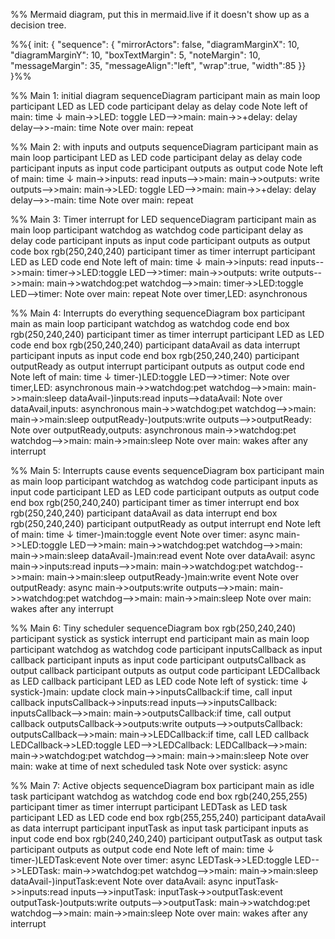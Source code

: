 %% Mermaid diagram, put this in mermaid.live if it doesn't show up as a decision tree.


%%{
  init: {
    "sequence": {
        "mirrorActors": false,
        "diagramMarginX": 10,
        "diagramMarginY": 10,
        "boxTextMargin": 5,
        "noteMargin": 10,
        "messageMargin": 35,
        "messageAlign":"left",
        "wrap":true,
        "width":85
    }}
}%%


%% Main 1: initial diagram
sequenceDiagram
    participant main as main loop
    participant LED as LED code 
    participant delay as delay code
    Note left of main: time ↓
    main->>LED: toggle
    LED-->>main: 
    main->>+delay: delay
    delay-->>-main: time
    Note over main: repeat

    
%% Main 2: with inputs and outputs
sequenceDiagram
    participant main as main loop
    participant LED as LED code
    participant delay as delay code
    participant inputs as input code
    participant outputs as output code
    Note left of main: time ↓
    main->>inputs: read
    inputs-->>main: 
    main->>outputs: write
    outputs-->>main: 
    main->>LED: toggle
    LED-->>main: 
    main->>+delay: delay
    delay-->>-main: time
    Note over main: repeat
    
%% Main 3: Timer interrupt for LED
sequenceDiagram
    participant main as main loop
    participant watchdog as watchdog code
    participant delay as delay code
    participant inputs as input code
    participant outputs as output code
    box rgb(250,240,240)
      participant timer as timer interrupt
      participant LED as LED code
    end
    Note left of main: time ↓
    main->>inputs: read
    inputs-->>main: 
    timer->>LED:toggle
    LED-->>timer: 
    main->>outputs: write
    outputs-->>main: 
    main->>watchdog:pet
    watchdog-->>main: 
    timer->>LED:toggle
    LED-->timer: 
    Note over main: repeat
    Note over timer,LED: asynchronous

%% Main 4: Interrupts do everything
sequenceDiagram
    box
    participant main as main loop
    participant watchdog as watchdog code
    end
    box rgb(250,240,240)
    participant timer as timer interrupt
    participant LED as LED code
    end
    box rgb(250,240,240)
    participant dataAvail as data interrupt
    participant inputs as input code
    end
    box rgb(250,240,240)
    participant outputReady as output interrupt
    participant outputs as output code
    end
    Note left of main: time ↓
    timer-)LED:toggle
    LED-->>timer: 
    Note over timer,LED: asynchronous
    main->>watchdog:pet
    watchdog-->>main: 
    main->>main:sleep
    dataAvail-)inputs:read
    inputs-->dataAvail: 
    Note over dataAvail,inputs: asynchronous
    main->>watchdog:pet
    watchdog-->>main: 
    main->>main:sleep
    outputReady-)outputs:write
    outputs-->>outputReady: 
    Note over outputReady,outputs: asynchronous
    main->>watchdog:pet
    watchdog-->>main: 
    main->>main:sleep
    Note over main: wakes after any interrupt


%% Main 5: Interrupts cause events
sequenceDiagram
    box
    participant main as main loop
    participant watchdog as watchdog code
    participant inputs as input code
    participant LED as LED code
    participant outputs as output code
    end
    box rgb(250,240,240)
    participant timer as timer interrupt
    end
    box rgb(250,240,240)
    participant dataAvail as data interrupt
    end
    box rgb(250,240,240)
    participant outputReady as output interrupt
    end
    Note left of main: time ↓
    timer-)main:toggle event
    Note over timer: async
    main->>LED:toggle
    LED-->>main: 
    main->>watchdog:pet
    watchdog-->>main: 
    main->>main:sleep
    dataAvail-)main:read event
    Note over dataAvail: async
    main->>inputs:read
    inputs-->>main: 
    main->>watchdog:pet
    watchdog-->>main: 
    main->>main:sleep
    outputReady-)main:write event
    Note over outputReady: async
    main->>outputs:write
    outputs-->>main: 
    main->>watchdog:pet
    watchdog-->>main: 
    main->>main:sleep
    Note over main: wakes after any interrupt

%% Main 6: Tiny scheduler
sequenceDiagram
    box rgb(250,240,240)
    participant systick as systick interrupt
    end
    participant main as main loop
    participant watchdog as watchdog code
    participant inputsCallback as input callback
    participant inputs as input code
    participant outputsCallback as output callback
    participant outputs as output code
    participant LEDCallback as LED callback
    participant LED as LED code
    Note left of systick: time ↓
    systick-)main: update clock
    main->>inputsCallback:if time, call input callback
    inputsCallback->>inputs:read
    inputs-->>inputsCallback: 
    inputsCallback-->>main: 
    main->>outputsCallback:if time, call output callback 
    outputsCallback->>outputs:write
    outputs-->>outputsCallback: 
    outputsCallback-->>main: 
    main->>LEDCallback:if time, call LED callback
    LEDCallback->>LED:toggle
    LED-->>LEDCallback: 
    LEDCallback-->>main: 
    main->>watchdog:pet
    watchdog-->>main: 
    main->>main:sleep
    Note over main: wake at time of next scheduled task
    Note over systick: async


%% Main 7: Active objects
sequenceDiagram
    box
    participant main as idle task
    participant watchdog as watchdog code
    end
    box rgb(240,255,255)
    participant timer as timer interrupt
    participant LEDTask as LED task
    participant LED as LED code
    end
    box rgb(255,255,240)
    participant dataAvail as data interrupt
    participant inputTask as input task
    participant inputs as input code
    end
    box rgb(240,240,240)
    participant outputTask as output task
    participant outputs as output code
    end
    Note left of main: time ↓
    timer-)LEDTask:event
    Note over timer: async
    LEDTask->>LED:toggle
    LED-->>LEDTask: 
    main->>watchdog:pet
    watchdog-->>main: 
    main->>main:sleep
    dataAvail-)inputTask:event
    Note over dataAvail: async
    inputTask->>inputs:read
    inputs-->>inputTask: 
    inputTask->>outputTask:event
    outputTask-)outputs:write
    outputs-->>outputTask: 
    main->>watchdog:pet
    watchdog-->>main: 
    main->>main:sleep
    Note over main: wakes after any interrupt
